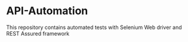 # API-Automation
This repository contains automated tests with Selenium Web driver and REST Assured framework
